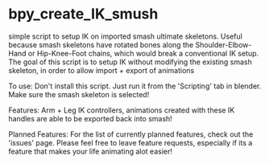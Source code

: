 # bpy_create_IK_smush
simple script to setup IK on imported smash ultimate skeletons. Useful because smash skeletons have rotated bones along the Shoulder-Elbow-Hand or Hip-Knee-Foot chains, which would break a conventional IK setup. The goal of this script is to setup IK without modifying the existing smash skeleton, in order to allow import + export of animations

To use:
Don't install this script. Just run it from the 'Scripting' tab in blender. Make sure the smash skeleton is selected!

Features:
Arm + Leg IK controllers, animations created with these IK handles are able to be exported back into smash!


Planned Features:
For the list of currently planned features, check out the 'issues' page. Please feel free to leave feature requests, especially if its a feature that makes your life animating alot easier!

